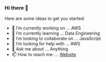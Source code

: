 ### Hi there 👋



Here are some ideas to get you started:

- 🔭 I’m currently working on ... AWS
- 🌱 I’m currently learning ... Data Engineering
- 👯 I’m looking to collaborate on ... JavaScript
- 🤔 I’m looking for help with ... AWS
- 💬 Ask me about ... Anything
- 📫 How to reach me: ... [Website](http://dineshmannam.com/)


